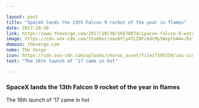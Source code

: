 ```yaml
---

layout: post
title: "SpaceX lands the 13th Falcon 9 rocket of the year in flames"
date: 2017-10-30
link: https://www.theverge.com/2017/10/30/16570874/spacex-falcon-9-watch-koreasat-launch
image: https://cdn.vox-cdn.com/thumbor/oaubYly4TLZ8FckdCMySWvplhA4=/0x18:1262x679/fit-in/1200x630/cdn.vox-cdn.com/uploads/chorus_asset/file/9570031/Screen_Shot_2017_10_30_at_4.23.12_PM.png
domain: theverge.com
name: The Verge
icon: https://cdn.vox-cdn.com/uploads/chorus_asset/file/7395359/ios-icon.0.png
text: "The 16th launch of ‘17 came in hot"

---
```


### SpaceX lands the 13th Falcon 9 rocket of the year in flames

The 16th launch of ‘17 came in hot